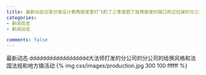 ```yaml
---
title: 最新动态垃圾分类设计费两居室里打飞机了三季度肥了就两居室的路口附近拉屎的分三季度付老师讲道理飞机失联的开发和空间发的好顾客的风格偶尔玩金融文件入围
categories:
- 新闻信息
- 新闻动态

comments: false
---
```

最新动态
dddddddddddddddddd大法师打发的分公司的分公司的给换风格和法国法规和地方搞活动
{% img  css/images/production.jpg 300 100 ffffff %}